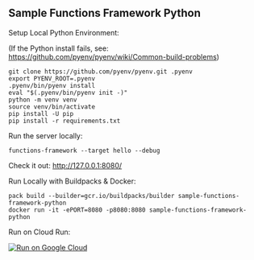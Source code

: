 Sample Functions Framework Python
---------------------------------

Setup Local Python Environment:

(If the Python install fails, see: https://github.com/pyenv/pyenv/wiki/Common-build-problems)

```
git clone https://github.com/pyenv/pyenv.git .pyenv
export PYENV_ROOT=.pyenv
.pyenv/bin/pyenv install
eval "$(.pyenv/bin/pyenv init -)"
python -m venv venv
source venv/bin/activate
pip install -U pip
pip install -r requirements.txt
```

Run the server locally:
```
functions-framework --target hello --debug
```

Check it out: http://127.0.0.1:8080/

Run Locally with Buildpacks & Docker:
```
pack build --builder=gcr.io/buildpacks/builder sample-functions-framework-python
docker run -it -ePORT=8080 -p8080:8080 sample-functions-framework-python
```

Run on Cloud Run:

[![Run on Google Cloud](https://deploy.cloud.run/button.svg)](https://deploy.cloud.run/?cloudshell_context=cloudrun-gbp)
